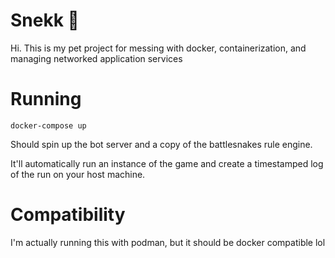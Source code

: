 # Snekk 🐍

Hi. This is my pet project for messing with docker, containerization, and managing networked application services

# Running

```
docker-compose up
```

Should spin up the bot server and a copy of the battlesnakes rule engine. 

It'll automatically run an instance of the game and create a timestamped log of the run on your host machine.

# Compatibility
I'm actually running this with podman, but it should be docker compatible lol